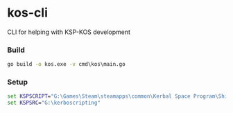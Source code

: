 # kos-cli
CLI for helping with KSP-KOS development

### Build
```cmd
go build -o kos.exe -v cmd\kos\main.go
```

### Setup

```cmd
set KSPSCRIPT="G:\Games\Steam\steamapps\common\Kerbal Space Program\Ships\Script"
set KSPSRC="G:\kerboscripting"
```
